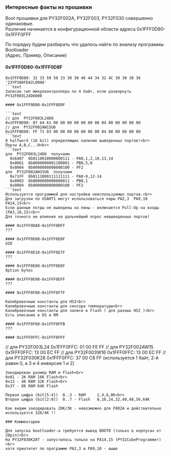 ###  Интересные факты из прошивки 

Boot прошивки для PY32F002A, PY32F003, PY32F030  совершенно одинаковые.<br>
Различие начинается в конфигурационной области адреса 0x1FFF0D80-0x1FFF0FFF

По порядку будем разбирать что удалось найти по анализу программы Bootloader<br>
(Адрес, Пример, Описание)

#### 0x1FFF0D80-0x1FFF0D8F

```text
0x1FFF0D80: 32 33 59 50 33 30 30 46 44 34 32 4С 30 30 30 36 '23YP300FD42L0006'
```text
Записан тип микроконтроллера по 4 байт, если развернуть  PY32F003L24D6000

#### 0x1FFF0D90-0x1FFF0D9F

```text
// для  PY32F003L24D6
0x1FFF0D90: 07 64 61 00 00 00 00 00 00 00 04 00 00 00 00 00  
// для  PY32F002AW15U6
0x1FFF0D90: FF 71 03 00 00 00 00 00 00 00 04 00 00 00 00 00  
```text
8 halfword (16 bit) определяющих наличие выведенных портов!<br>
Порты A,B,C...H<br> 
```text
для  PY32F003L24D6  получаем  
  0x6407  0b0110010000000111 - PA0,1,2,10,13,14
  0x0061  0b0000000001100001 - PB0,5,6
  0x0004  0b0000000000000100 - PF2
для  PY32F002AW15U6  получаем  
  0x71FF  0b0111000111111111 - PA0-8,12-14
  0x0003  0b0000000000000011 - PB0,1
  0x0004  0b0000000000000100 - PF2
```text
Используется программой для настройки неиспользуемых портов.<br> 
Для загрузки по USART1 могут использоваться пары PA2,3  PA9,10  PA14,15<br>
Если данные потры не выведены на пины - включается Pull-Up на входы (PA3,10,15)<br>
Для точного не влияния на дальнейший опрос невыведенных портов!

#### 0x1FFF0DA0-0x1FFF0DFF
???

#### 0x1FFF0E00-0x1FFF0E0F
UID

#### 0x1FFF0E10-0x1FFF0E7F
???

#### 0x1FFF0E80-0x1FFF0E8F
Option bytes

#### 0x1FFF0E90-0x1FFF0EFF
???

#### 0x1FFF0F00-0x1FFF0F7F

Калибровочные константы для HSI<br>
Калибровочные константы для сенсора температуры<br>
Калибровочные константы для записи в Flash ( для разных HSI )<br>
Есть описание в DS и RM

#### 0x1FFF0F80-0x1FFF0FFB
???

#### 0x1FFF0FFC-0x1FFF0FFF
```
// для  PY32F003L24  0x1FFF0FFC: 01 00 FE FF
// для  PY32F002AW15 0x1FFF0FFC: 13 00 EC FF
// для  PY32F003W16  0x1FFF0FFC: 13 00 EC FF
// для  PY32F030K28  0x1FFF0FFC: 37 00 C8 FF
  (используется 1 байт, 2-й равен 0, а 3 и 4 инверсия 1 и 2)
```
Закодирован размер RAM и Flash<br>
0x01 - 2K RAM 16K Flash<br>
0x13 - 4K RAM 32K Flash<br>
0x37 - 8K RAM 64K Flash

Первая цифра (bit[5:4])  0..3 - RAM     2,4,6,8K<br>
Вторая цифра (bit[2:0])  0..7 - Flash   8,16,24,32,40,48,56,64K

Как видим закодировать 20K/3K - невозможно для F002A и действительно используется 32K/4K !!

### Комментарии

Для запуска bootloader-а требуется вывод BOOT0 (только в корпусах от 20pin)<br>
На PY32F030K28T - запустилось только на PA14,15 (PY32CubeProgrammer)<br>
хотя приотитет по программе PA2,3 и PA9,10 - выше

